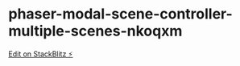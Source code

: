 # phaser-modal-scene-controller-multiple-scenes-nkoqxm

[Edit on StackBlitz ⚡️](https://stackblitz.com/edit/phaser-modal-scene-controller-multiple-scenes-nkoqxm)